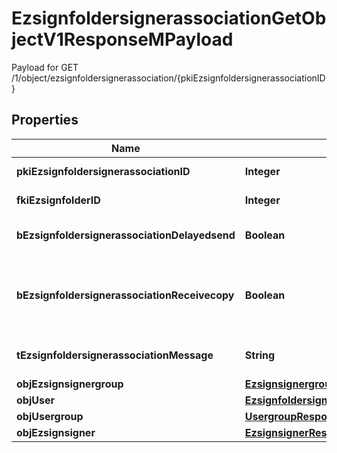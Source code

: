 

# EzsignfoldersignerassociationGetObjectV1ResponseMPayload

Payload for GET /1/object/ezsignfoldersignerassociation/{pkiEzsignfoldersignerassociationID}

## Properties

| Name | Type | Description | Notes |
|------------ | ------------- | ------------- | -------------|
|**pkiEzsignfoldersignerassociationID** | **Integer** | The unique ID of the Ezsignfoldersignerassociation |  |
|**fkiEzsignfolderID** | **Integer** | The unique ID of the Ezsignfolder |  |
|**bEzsignfoldersignerassociationDelayedsend** | **Boolean** | If this flag is true the signatory is part of a delayed send. |  |
|**bEzsignfoldersignerassociationReceivecopy** | **Boolean** | If this flag is true. The signatory will receive a copy of every signed Ezsigndocument even if it ain&#39;t required to sign the document. |  |
|**tEzsignfoldersignerassociationMessage** | **String** | A custom text message that will be added to the email sent. |  |
|**objEzsignsignergroup** | [**EzsignsignergroupResponseCompound**](EzsignsignergroupResponseCompound.md) |  |  [optional] |
|**objUser** | [**EzsignfoldersignerassociationResponseCompoundUser**](EzsignfoldersignerassociationResponseCompoundUser.md) |  |  [optional] |
|**objUsergroup** | [**UsergroupResponseCompound**](UsergroupResponseCompound.md) |  |  [optional] |
|**objEzsignsigner** | [**EzsignsignerResponseCompound**](EzsignsignerResponseCompound.md) |  |  [optional] |



